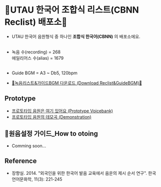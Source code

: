 # 🎵UTAU 한국어 조합식 리스트(CBNN Reclist) 배포소🎵

- UTAU 한국어 음원형식 중 하나인 **조합식 한국어(CBNN)** 의 배포소에요.
<br><br>
- 녹음 수(recording) = 268 <br>에일리어스 수(alias) = 1679<br><br>
- Guide BGM = A3 ~ Db5, 120bpm

- [🐣녹음리스트&가이드BGM 다운로드 (Download Reclist&GuideBGM)🐣](https://github.com/EX3exp/UTAU-Korean-CBNN/releases/tag/latest)

## Prototype
- [프로토타입 음원은 여기 있어요 (Prototype Voicebank)](https://ex3exp.github.io/VB-dister/pages/#)
- [프로토타입 음원의 데모곡 (Demonstration)](https://youtu.be/ExWL6BJxttk)


## 🧐원음설정 가이드_How to otoing 
- Comming soon...
  
## Reference
- 장향실. 2014. "외국인을 위한 한국어 발음 교육에서 음운의 제시 순서 연구". 한국언어문화학, 11(3): 221-245
